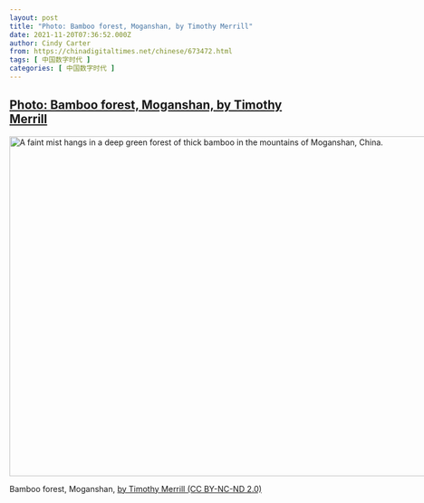 ```yaml
---
layout: post
title: "Photo: Bamboo forest, Moganshan, by Timothy Merrill"
date: 2021-11-20T07:36:52.000Z
author: Cindy Carter
from: https://chinadigitaltimes.net/chinese/673472.html
tags: [ 中国数字时代 ]
categories: [ 中国数字时代 ]
---
```

<!--1637393812000-->
[Photo: Bamboo forest, Moganshan, by Timothy Merrill](https://chinadigitaltimes.net/chinese/673472.html)
------

<div>
<div id="attachment_673473" style="width: 810px" class="wp-caption alignnone"><img aria-describedby="caption-attachment-673473" class="size-full wp-image-673473" src="https://chinadigitaltimes.net/chinese/wp-content/blogs.dir/4/files/2021/11/Bamboo-forest-Moganshan-by-Timothy-Merrill.jpg" alt="A faint mist hangs in a deep green forest of thick bamboo in the mountains of Moganshan, China." width="800" height="600" srcset="https://chinadigitaltimes.net/chinese/files/2021/11/Bamboo-forest-Moganshan-by-Timothy-Merrill.jpg 800w, https://chinadigitaltimes.net/chinese/files/2021/11/Bamboo-forest-Moganshan-by-Timothy-Merrill-300x225.jpg 300w, https://chinadigitaltimes.net/chinese/files/2021/11/Bamboo-forest-Moganshan-by-Timothy-Merrill-768x576.jpg 768w" sizes="(max-width: 800px) 100vw, 800px" /><p id="caption-attachment-673473" class="wp-caption-text">Bamboo forest, Moganshan, <a href="https://www.flickr.com/photos/tmothy/8354827643/">by Timothy Merrill (CC BY-NC-ND 2.0)</a></p></div>
</div>
